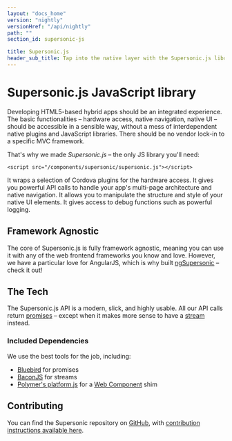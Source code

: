 ```yaml
---
layout: "docs_home"
version: "nightly"
versionHref: "/api/nightly"
path: ""
section_id: supersonic-js

title: Supersonic.js
header_sub_title: Tap into the native layer with the Supersonic.js library
---
```

# Supersonic.js JavaScript library

Developing HTML5-based hybrid apps should be an integrated experience. The basic functionalities – hardware access, native navigation, native UI – should be accessible in a sensible way, without a mess of interdependent native plugins and JavaScript libraries. There should be no vendor lock-in to a specific MVC framework.

That's why we made *Supersonic.js* – the only JS library you'll need:

```
<script src="/components/supersonic/supersonic.js"></script>
```

It wraps a selection of Cordova plugins for the hardware access. It gives you powerful API calls to handle your app's multi-page architecture and native navigation. It allows you to manipulate the structure and style of your native UI elements. It gives access to debug functions such as powerful logging.

## Framework Agnostic
The core of Supersonic.js is fully framework agnostic, meaning you can use it with any of the web frontend frameworks you know and love. However, we have a particular love for AngularJS, which is why built [ngSupersonic](/supersonic/angular/) – check it out!

## The Tech
The Supersonic.js API is a modern, slick, and highly usable. All our API calls return [promises](TODO) – except when it makes more sense to have a [stream](TODO) instead.

### Included Dependencies
We use the best tools for the job, including:
* [Bluebird](https://github.com/petkaantonov/bluebird) for promises
* [BaconJS](https://github.com/baconjs/bacon.js/) for streams
* [Polymer's platform.js](https://github.com/Polymer/platform) for a [Web Component](TODO) shim

## Contributing
You can find the Supersonic repository on [GitHub](https://github.com/appgyver/supersonic), with [contribution instructions available here](https://github.com/AppGyver/supersonic/blob/master/CONTRIBUTING.md).
